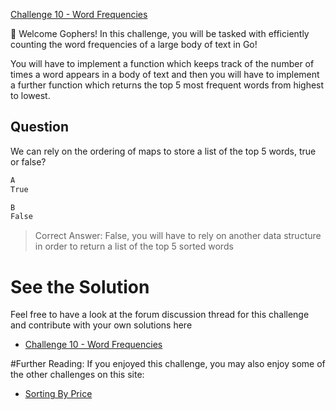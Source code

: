 [Challenge 10 - Word Frequencies](https://tutorialedge.net/challenges/go/word-frequencies/)

👋 Welcome Gophers! In this challenge, you will be tasked with efficiently counting the word frequencies of a large body of text in Go!

You will have to implement a function which keeps track of the number of times a word appears in a body of text and then you will have to implement a further function which returns the top 5 most frequent words from highest to lowest.

## Question
We can rely on the ordering of maps to store a list of the top 5 words, true or false?

```bash
A
True
```

```bash
B
False
```
> Correct Answer: False, you will have to rely on another data structure in order to return a list of the top 5 sorted words


# See the Solution
Feel free to have a look at the forum discussion thread for this challenge and contribute with your own solutions here 
- [Challenge 10 - Word Frequencies](https://discuss.tutorialedge.net/t/challenge-10-word-frequencies/29)

#Further Reading:
If you enjoyed this challenge, you may also enjoy some of the other challenges on this site:
- [Sorting By Price](https://tutorialedge.net/challenges/go/sort-by-price/)